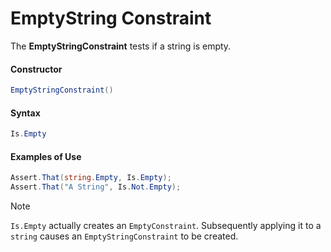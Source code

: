 # EmptyString Constraint


The **EmptyStringConstraint** tests if a string is empty.

#### Constructor

```csharp
EmptyStringConstraint()
```
 
#### Syntax

```csharp
Is.Empty
```

#### Examples of Use

```csharp
Assert.That(string.Empty, Is.Empty);
Assert.That("A String", Is.Not.Empty);
```

> [!NOTE] 
> `Is.Empty` actually creates an `EmptyConstraint`. Subsequently applying it to a `string` causes an `EmptyStringConstraint` to be created.
